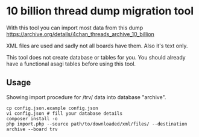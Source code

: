 # 10 billion thread dump migration tool

With this tool you can import most data from this dump https://archive.org/details/4chan_threads_archive_10_billion

XML files are used and sadly not all boards have them. Also it's text only.

This tool does not create database or tables for you. You should already have a functional asagi tables before using this tool.

## Usage

Showing import procedure for /trv/ data into database "archive".

```
cp config.json.example config.json
vi config.json # fill your database details
composer install -o
php import.php --source path/to/downloaded/xml/files/ --destination archive --board trv
```
